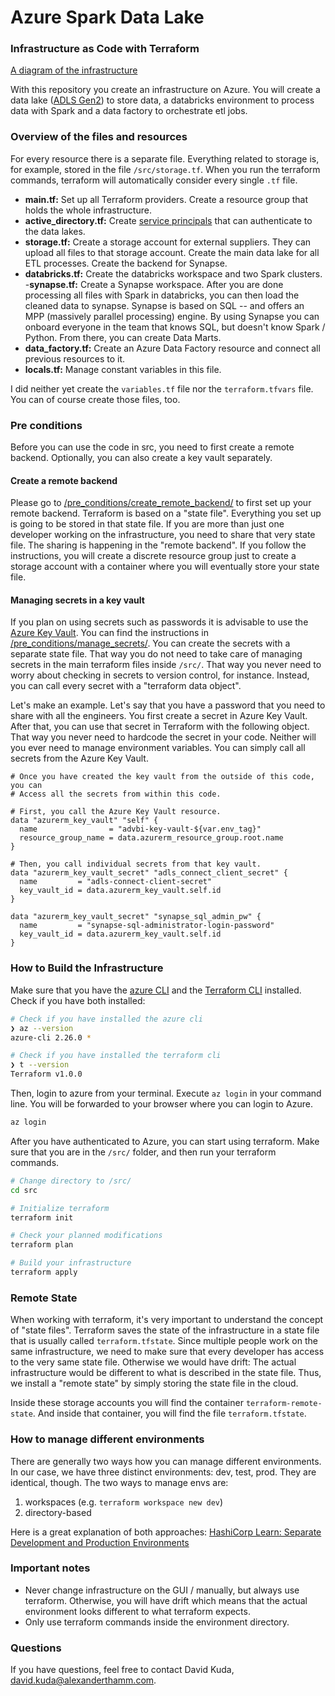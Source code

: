 # Azure Spark Data Lake 
### Infrastructure as Code with Terraform

[A diagram of the infrastructure](documentation/diagrams/Azure_Spark_Data_lake.png)

With this repository you create an infrastructure on Azure. You will create a data lake ([ADLS Gen2](https://docs.microsoft.com/en-us/azure/storage/blobs/data-lake-storage-introduction)) to store data, a databricks environment to process data with Spark and a data factory to orchestrate etl jobs. 

### Overview of the files and resources

For every resource there is a separate file. Everything related to storage is, for example, stored in the file `/src/storage.tf`. When you run the terraform commands, terraform will automatically consider every single `.tf` file. 

- __main.tf:__ Set up all Terraform providers. Create a resource group that holds the whole infrastructure.
- __active_directory.tf:__ Create [service principals](https://docs.microsoft.com/en-us/azure/active-directory/develop/app-objects-and-service-principals) that can authenticate to the data lakes.
- __storage.tf:__ Create a storage account for external suppliers. They can upload all files to that storage account. Create the main data lake for all ETL processes. Create the backend for Synapse.
- __databricks.tf:__ Create the databricks workspace and two Spark clusters.
-__synapse.tf:__ Create a Synapse workspace. After you are done processing all files with Spark in databricks, you can then load the cleaned data to synapse. Synapse is based on SQL -- and offers an MPP (massively parallel processing) engine. By using Synapse you can onboard everyone in the team that knows SQL, but doesn't know Spark / Python. From there, you can create Data Marts. 
- __data_factory.tf:__ Create an Azure Data Factory resource and connect all previous resources to it.
- __locals.tf:__ Manage constant variables in this file. 

I did neither yet create the `variables.tf` file nor the `terraform.tfvars` file. You can of course create those files, too. 

### Pre conditions

Before you can use the code in src, you need to first create a remote backend. Optionally, you can also create a key vault separately. 

#### Create a remote backend

Please go to [/pre_conditions/create_remote_backend/](./pre_conditions/create_remote_backend/README.md) to first set up your remote backend. Terraform is based on a "state file". Everything you set up is going to be stored in that state file. If you are more than just one developer working on the infrastructure, you need to share that very state file. The sharing is happening in the "remote backend". If you follow the instructions, you will create a discrete resource group just to create a storage account with a container where you will eventually store your state file. 

#### Managing secrets in a key vault

If you plan on using secrets such as passwords it is advisable to use the [Azure Key Vault](https://azure.microsoft.com/en-us/services/key-vault/). You can find the instructions in [/pre_conditions/manage_secrets/](./pre_conditions/manage_secrets/README.md). You can create the secrets with a separate state file. That way you do not need to take care of managing secrets in the main terraform files inside `/src/`. That way you never need to worry about checking in secrets to version control, for instance. Instead, you can call every secret with a "terraform data object".

Let's make an example. Let's say that you have a password that you need to share with all the engineers. You first create a secret in Azure Key Vault. After that, you can use that secret in Terraform with the following object. That way you never need to hardcode the secret in your code. Neither will you ever need to manage environment variables. You can simply call all secrets from the Azure Key Vault. 

```hcl
# Once you have created the key vault from the outside of this code, you can
# Access all the secrets from within this code. 

# First, you call the Azure Key Vault resource.
data "azurerm_key_vault" "self" {
  name                = "advbi-key-vault-${var.env_tag}"
  resource_group_name = data.azurerm_resource_group.root.name
}

# Then, you call individual secrets from that key vault.
data "azurerm_key_vault_secret" "adls_connect_client_secret" {
  name         = "adls-connect-client-secret"
  key_vault_id = data.azurerm_key_vault.self.id
}

data "azurerm_key_vault_secret" "synapse_sql_admin_pw" {
  name         = "synapse-sql-administrator-login-password"
  key_vault_id = data.azurerm_key_vault.self.id
}
```

### How to Build the Infrastructure

Make sure that you have the [azure CLI](https://docs.microsoft.com/en-us/cli/azure/install-azure-cli) and the [Terraform CLI](https://learn.hashicorp.com/tutorials/terraform/install-cli) installed. Check if you have both installed:

```zsh
# Check if you have installed the azure cli
❯ az --version
azure-cli 2.26.0 *

# Check if you have installed the terraform cli
❯ t --version
Terraform v1.0.0
```

Then, login to azure from your terminal. Execute `az login` in your command line. You will be forwarded to your browser where you can login to Azure. 

```zsh
az login
```

After you have authenticated to Azure, you can start using terraform. Make sure that you are in the `/src/` folder, and then run your terraform commands. 

```zsh
# Change directory to /src/
cd src

# Initialize terraform
terraform init

# Check your planned modifications
terraform plan

# Build your infrastructure
terraform apply
```

### Remote State

When working with terraform, it's very important to understand the concept of "state files". Terraform saves the state of the infrastructure in a state file that is usually called `terraform.tfstate`. Since multiple people work on the same infrastructure, we need to make sure that every developer has access to the very same state file. Otherwise we would have drift: The actual infrastructure would be different to what is described in the state file. Thus, we install a "remote state" by simply storing the state file in the cloud. 

Inside these storage accounts you will find the container `terraform-remote-state`. And inside that container, you will find the file `terraform.tfstate`. 

### How to manage different environments

There are generally two ways how you can manage different environments. In our case, we have three distinct environments: dev, test, prod. They are identical, though. The two ways to manage envs are:

1. workspaces (e.g. `terraform workspace new dev`)
2. directory-based

Here is a great explanation of both approaches: [HashiCorp Learn: Separate Development and Production Environments](https://learn.hashicorp.com/tutorials/terraform/organize-configuration?in=terraform/modules)

### Important notes

- Never change infrastructure on the GUI / manually, but always use terraform. Otherwise, you will have drift which means that the actual environment looks different to what terraform expects.
- Only use terraform commands inside the environment directory.

### Questions

If you have questions, feel free to contact David Kuda, david.kuda@alexanderthamm.com. 